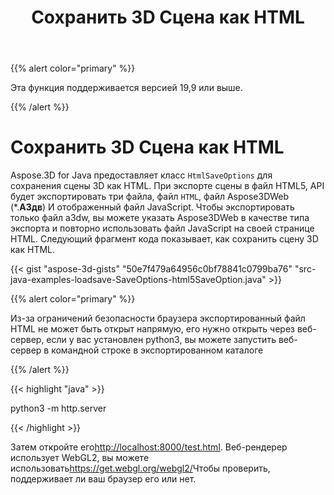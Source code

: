 ﻿---
title: Сохранить 3D Сцена как HTML
type: docs
weight: 70
url: /ru/java/save-3d-scene-as-html/
description: Aspose.3D for Java предоставляет ** класс HtmlSaveOptions ** для сохранения сцены 3D как HTML.
---
{{% alert color="primary" %}} 

Эта функция поддерживается версией 19,9 или выше.

{{% /alert %}} 
# **Сохранить 3D Сцена как HTML**
Aspose.3D for Java предоставляет класс `HtmlSaveOptions` для сохранения сцены 3D как HTML. При экспорте сцены в файл HTML5, API будет экспортировать три файла, файл `HTML`, файл Aspose3DWeb (*.**А3дв**) И отображенный файл JavaScript. Чтобы экспортировать только файл a3dw, вы можете указать Aspose3DWeb в качестве типа экспорта и повторно использовать файл JavaScript на своей странице HTML. Следующий фрагмент кода показывает, как сохранить сцену 3D как HTML.



{{< gist "aspose-3d-gists" "50e7f479a64956c0bf78841c0799ba76" "src-java-examples-loadsave-SaveOptions-html5SaveOption.java" >}}

{{% alert color="primary" %}} 

Из-за ограничений безопасности браузера экспортированный файл HTML не может быть открыт напрямую, его нужно открыть через веб-сервер, если у вас установлен python3, вы можете запустить веб-сервер в командной строке в экспортированном каталоге

{{% /alert %}} 

{{< highlight "java" >}}

 python3 -m http.server

{{< /highlight >}}

Затем откройте его<http://localhost:8000/test.html>. Веб-рендерер использует WebGL2, вы можете использовать<https://get.webgl.org/webgl2/>Чтобы проверить, поддерживает ли ваш браузер его или нет.


